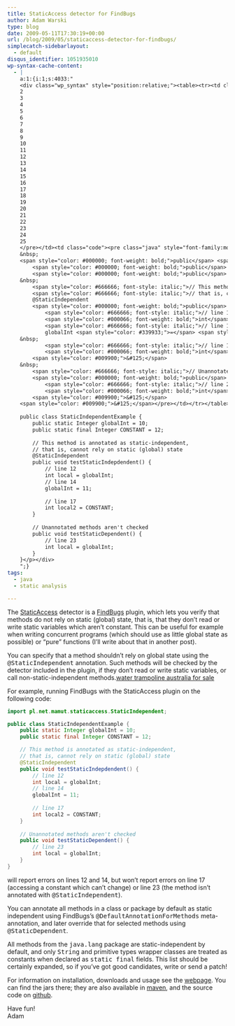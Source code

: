 ```yaml
---
title: StaticAccess detector for FindBugs
author: Adam Warski
type: blog
date: 2009-05-11T17:30:19+00:00
url: /blog/2009/05/staticaccess-detector-for-findbugs/
simplecatch-sidebarlayout:
  - default
disqus_identifier: 1051935010
wp-syntax-cache-content:
  - |
    a:1:{i:1;s:4033:"
    <div class="wp_syntax" style="position:relative;"><table><tr><td class="line_numbers"><pre>1
    2
    3
    4
    5
    6
    7
    8
    9
    10
    11
    12
    13
    14
    15
    16
    17
    18
    19
    20
    21
    22
    23
    24
    25
    </pre></td><td class="code"><pre class="java" style="font-family:monospace;"><span style="color: #000000; font-weight: bold;">import</span> <span style="color: #006699;">pl.net.mamut.staticaccess.StaticIndependent</span><span style="color: #339933;">;</span>
    &nbsp;
    <span style="color: #000000; font-weight: bold;">public</span> <span style="color: #000000; font-weight: bold;">class</span> StaticIndependentExample <span style="color: #009900;">&#123;</span>
        <span style="color: #000000; font-weight: bold;">public</span> <span style="color: #000000; font-weight: bold;">static</span> <span style="color: #003399;">Integer</span> globalInt <span style="color: #339933;">=</span> <span style="color: #cc66cc;">10</span><span style="color: #339933;">;</span>
        <span style="color: #000000; font-weight: bold;">public</span> <span style="color: #000000; font-weight: bold;">static</span> <span style="color: #000000; font-weight: bold;">final</span> <span style="color: #003399;">Integer</span> CONSTANT <span style="color: #339933;">=</span> <span style="color: #cc66cc;">12</span><span style="color: #339933;">;</span>
    &nbsp;
        <span style="color: #666666; font-style: italic;">// This method is annotated as static-independent,</span>
        <span style="color: #666666; font-style: italic;">// that is, cannot rely on static (global) state</span>
        @StaticIndependent
        <span style="color: #000000; font-weight: bold;">public</span> <span style="color: #000066; font-weight: bold;">void</span> testStaticIndepdendent<span style="color: #009900;">&#40;</span><span style="color: #009900;">&#41;</span> <span style="color: #009900;">&#123;</span>
            <span style="color: #666666; font-style: italic;">// line 12</span>
            <span style="color: #000066; font-weight: bold;">int</span> local <span style="color: #339933;">=</span> globalInt<span style="color: #339933;">;</span> 
            <span style="color: #666666; font-style: italic;">// line 14</span>
            globalInt <span style="color: #339933;">=</span> <span style="color: #cc66cc;">11</span><span style="color: #339933;">;</span>          
    &nbsp;
            <span style="color: #666666; font-style: italic;">// line 17</span>
            <span style="color: #000066; font-weight: bold;">int</span> local2 <span style="color: #339933;">=</span> CONSTANT<span style="color: #339933;">;</span>      
        <span style="color: #009900;">&#125;</span>
    &nbsp;
        <span style="color: #666666; font-style: italic;">// Unannotated methods aren't checked</span>
        <span style="color: #000000; font-weight: bold;">public</span> <span style="color: #000066; font-weight: bold;">void</span> testStaticDependent<span style="color: #009900;">&#40;</span><span style="color: #009900;">&#41;</span> <span style="color: #009900;">&#123;</span> 
            <span style="color: #666666; font-style: italic;">// line 23</span>
            <span style="color: #000066; font-weight: bold;">int</span> local <span style="color: #339933;">=</span> globalInt<span style="color: #339933;">;</span> 
        <span style="color: #009900;">&#125;</span>
    <span style="color: #009900;">&#125;</span></pre></td></tr></table><p class="theCode" style="display:none;">import pl.net.mamut.staticaccess.StaticIndependent;
    
    public class StaticIndependentExample {
        public static Integer globalInt = 10;
        public static final Integer CONSTANT = 12;
    
        // This method is annotated as static-independent,
        // that is, cannot rely on static (global) state
        @StaticIndependent
        public void testStaticIndepdendent() {
            // line 12
            int local = globalInt; 
            // line 14
            globalInt = 11;          
        
            // line 17
            int local2 = CONSTANT;      
        }
        
        // Unannotated methods aren't checked
        public void testStaticDependent() { 
            // line 23
            int local = globalInt; 
        }
    }</p></div>
    ";}
tags:
  - java
  - static analysis

---
```

The [StaticAccess][1] detector is a [FindBugs][2] plugin, which lets you verify that methods do not rely on static (global) state, that is, that they don&#8217;t read or write static variables which aren&#8217;t constant. This can be useful for example when writing concurrent programs (which should use as little global state as possible) or &#8220;pure&#8221; functions (I&#8217;ll write about that in another post).

You can specify that a method shouldn&#8217;t rely on global state using the <tt>@StaticIndependent</tt> annotation. Such methods will be checked by the detector included in the plugin, if they don&#8217;t read or write static variables, or call non-static-independent methods.[water trampoline australia for sale][3]

For example, running FindBugs with the StaticAccess plugin on the following code:
```java
import pl.net.mamut.staticaccess.StaticIndependent;

public class StaticIndependentExample {
    public static Integer globalInt = 10;
    public static final Integer CONSTANT = 12;

    // This method is annotated as static-independent,
    // that is, cannot rely on static (global) state
    @StaticIndependent
    public void testStaticIndepdendent() {
        // line 12
        int local = globalInt; 
        // line 14
        globalInt = 11;          
    
        // line 17
        int local2 = CONSTANT;      
    }
    
    // Unannotated methods aren't checked
    public void testStaticDependent() { 
        // line 23
        int local = globalInt; 
    }
}
```

will report errors on lines 12 and 14, but won&#8217;t report errors on line 17 (accessing a constant which can&#8217;t change) or line 23 (the method isn&#8217;t annotated with <tt>@StaticIndependent</tt>).

You can annotate all methods in a class or package by default as static independent using FindBugs&#8217;s <tt>@DefaultAnnotationForMethods</tt> meta-annotation, and later override that for selected methods using <tt>@StaticDependent</tt>.

All methods from the <tt>java.lang</tt> package are static-independent by default, and only <tt>String</tt> and primitive types wrapper classes are treated as constants when declared as <tt>static final</tt> fields. This list should be certainly expanded, so if you&#8217;ve got good candidates, write or send a patch!

For information on installation, downloads and usage see the [webpage][1]. You can find the jars there; they are also available in [maven][4], and the source code on [github][5].

Have fun!  
Adam

 [1]: http://www.warski.org/staticaccess.html
 [2]: http://findbugs.sourceforge.net/
 [3]: http://www.jumpingcastleonsale.com.au/inflatable-water-games-c-16.html
 [4]: http://repository.mamut.net.pl/content/repositories/releases/pl/net/mamut/staticaccess-detector/0.1/
 [5]: https://github.com/adamw/staticaccess-detector/tree/master
